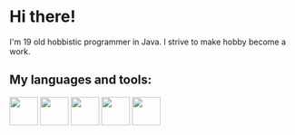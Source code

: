 <h1>Hi there!</h1>
<span>I'm 19 old hobbistic programmer in Java. I strive to make hobby become a work.</span>
<br>
<h2>My languages and tools:</h2>
<img src="https://upload.wikimedia.org/wikipedia/commons/thumb/d/d5/IntelliJ_IDEA_Logo.svg/1024px-IntelliJ_IDEA_Logo.svg.png" height="50">
<img src="https://www.anysoft.pl/images/items/4634/phpstorm_big.png" height="50">
<img src="https://github.githubassets.com/images/modules/logos_page/Octocat.png" height="50">
<img src="https://plumbr.io/app/uploads/2019/06/java.png" height="50">
<img src="https://download.logo.wine/logo/MySQL/MySQL-Logo.wine.png" height="50">
